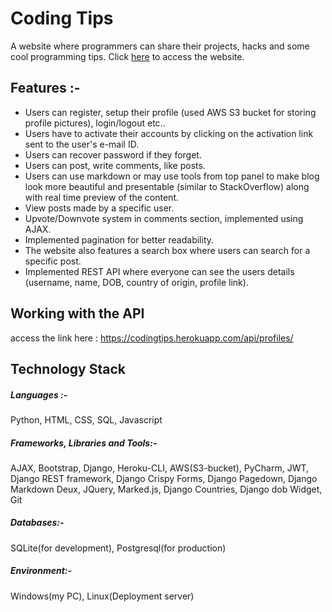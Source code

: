 # Coding Tips
A website where programmers can share their projects, hacks and some cool programming tips. 
Click [here](https://codingtips.herokuapp.com/) to access the website.

## Features :-
 * Users can register, setup their profile (used AWS S3 bucket for storing profile pictures), login/logout etc..
 * Users have to activate their accounts by clicking on the activation link sent to the user's e-mail ID.
 * Users can recover password if they forget.
 * Users can post, write comments, like posts.
 * Users can use markdown or may use tools from top panel to make blog look more beautiful and presentable 
 (similar to StackOverflow) along with real time preview of the content.
 * View posts made by a specific user. 
 * Upvote/Downvote system in comments section, implemented using AJAX.
 * Implemented pagination for better readability.
 * The website also features a search box where users can search for a specific post.
 * Implemented REST API where everyone can see the users details (username, name, DOB, country of origin, profile 
 link). 

## Working with the API
access the link here : https://codingtips.herokuapp.com/api/profiles/

## Technology Stack
##### Languages :-
Python, HTML, CSS, SQL, Javascript

##### Frameworks, Libraries and Tools:-
AJAX, Bootstrap, Django, Heroku-CLI, AWS(S3-bucket), PyCharm, JWT, Django REST framework, Django Crispy Forms, 
Django Pagedown, Django Markdown Deux, JQuery, Marked.js, Django Countries, Django dob Widget, Git

##### Databases:-
SQLite(for development), Postgresql(for production)

##### Environment:-
Windows(my PC), Linux(Deployment server)
